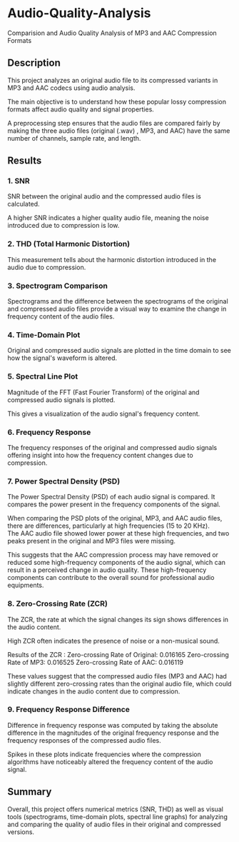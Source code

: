 # Audio-Quality-Analysis

Comparision and Audio Quality Analysis of MP3 and AAC Compression Formats

## Description

This project analyzes an original audio file to its compressed variants in MP3 and AAC codecs using audio analysis. 

The main objective is to understand how these popular lossy compression formats affect audio quality and signal properties.

A preprocessing step ensures that the audio files are compared fairly by making the three audio files (original (.wav) , MP3, and AAC) have the same number of channels, sample rate, and length. 

## Results 

### 1. SNR 

SNR between the original audio and the compressed audio files is calculated. 

A higher SNR indicates a higher quality audio file, meaning the noise introduced due to compression is low.

### 2. THD (Total Harmonic Distortion) 

This measurement tells about the harmonic distortion introduced in the audio due to compression.

### 3. Spectrogram Comparison

Spectrograms and the difference between the spectrograms of the original and compressed audio files provide a visual way to examine the change in  frequency content of the audio files.   

### 4. Time-Domain Plot

Original and compressed audio signals are plotted in the time domain to see how the signal's waveform is altered. 

### 5. Spectral Line Plot 

Magnitude of the FFT (Fast Fourier Transform) of the original and compressed audio signals is plotted. 

This gives a visualization of the audio signal's frequency content.

### 6. Frequency Response

The frequency responses of the original and compressed audio signals offering insight into how the frequency content changes due to compression.

### 7. Power Spectral Density (PSD)

The Power Spectral Density (PSD) of each audio signal is compared. It compares the power present in the frequency components of the signal.

When comparing the PSD plots of the original, MP3, and AAC audio files, there are differences, particularly at high frequencies (15 to 20 KHz).  
The AAC audio file showed lower power at these high frequencies, and two peaks present in the original and MP3 files were missing. 

This suggests that the AAC compression process may have removed or reduced some high-frequency components of the audio signal, which can result in a perceived change in audio quality. These high-frequency components can contribute to the overall sound for professional audio equipments.  

### 8. Zero-Crossing Rate (ZCR)

The ZCR, the rate at which the signal changes its sign shows differences in the audio content. 

High ZCR often indicates the presence of noise or a non-musical sound. 

Results of the ZCR : 
    Zero-crossing Rate of Original: 0.016165
    Zero-crossing Rate of MP3: 0.016525
    Zero-crossing Rate of AAC: 0.016119

These values suggest that the compressed audio files (MP3 and AAC) had slightly different zero-crossing rates than the original audio file, which could indicate changes in the audio content due to compression.

### 9. Frequency Response Difference 

Difference in frequency response was computed by taking the absolute difference in the magnitudes of the original frequency response and the frequency responses of the compressed audio files.

Spikes in these plots indicate frequencies where the compression algorithms have noticeably altered the frequency content of the audio signal.

## Summary 

Overall, this project offers numerical metrics (SNR, THD) as well as visual tools (spectrograms, time-domain plots, spectral line graphs) for analyzing and comparing the quality of audio files in their original and compressed versions.

